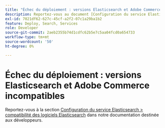 ```yaml
---
title: "Échec du déploiement : versions Elasticsearch et Adobe Commerce incompatibles"
description: Reportez-vous au document [Configuration du service Elasticsearch &gt; compatibilité logicielle Elasticsearch](https://experienceleague.adobe.com/fr/docs/commerce-cloud-service/user-guide/configure/service/elasticsearch) dans notre documentation destinée aux développeurs.
exl-id: 7021df62-627c-45cf-a2f2-07c1a29ba1b2
feature: Deploy, Search, Services
role: Developer
source-git-commit: 2aeb2355b74d1cdfc62b5e7c5aa04fcd0a654733
workflow-type: tm+mt
source-wordcount: '50'
ht-degree: 0%

---
```


# Échec du déploiement : versions Elasticsearch et Adobe Commerce incompatibles

Reportez-vous à la section [Configuration du service Elasticsearch > compatibilité des logiciels Elasticsearch](https://experienceleague.adobe.com/fr/docs/commerce-cloud-service/user-guide/configure/service/elasticsearch) dans notre documentation destinée aux développeurs.
